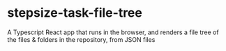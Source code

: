 # stepsize-task-file-tree
A Typescript React app that runs in the browser, and renders a file tree of the files &amp; folders in the repository, from JSON files
